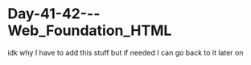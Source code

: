 # Day-41-42---Web_Foundation_HTML
idk why I have to add this stuff but if needed I can go back to it later on
